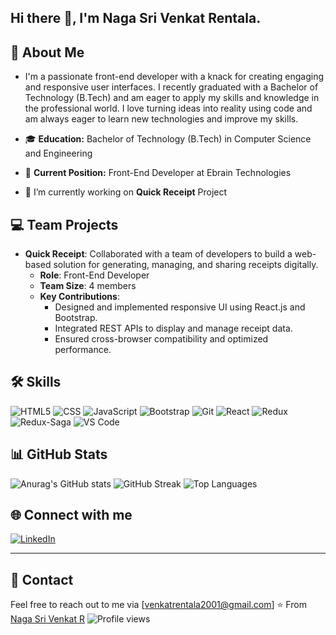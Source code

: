 ## Hi there 👋, I'm **Naga Sri Venkat Rentala**.


## 🚀 About Me

- I'm a passionate front-end developer with a knack for creating engaging and responsive user interfaces. I recently graduated with a Bachelor of Technology (B.Tech) and am eager to apply my skills and knowledge in the professional world. I love turning ideas into reality using code and am always eager to learn new technologies and improve my skills.

- 🎓 **Education:** Bachelor of Technology (B.Tech) in Computer Science and Engineering
- 💼 **Current Position:** Front-End Developer at Ebrain Technologies
- 🌱 I’m currently  working on **Quick Receipt** Project
## 💻 Team Projects
- **Quick Receipt**: Collaborated with a team of developers to build a web-based solution for generating, managing, and sharing receipts digitally.
  - **Role**: Front-End Developer
  - **Team Size**: 4 members
  - **Key Contributions**:
    - Designed and implemented responsive UI using React.js and Bootstrap.
    - Integrated REST APIs to display and manage receipt data.
    - Ensured cross-browser compatibility and optimized performance.
## 🛠 Skills

![HTML5](https://img.shields.io/badge/-HTML5-E34F26?logo=html5&logoColor=white) ![CSS](https://img.shields.io/badge/-CSS3-1572B6?logo=css3&logoColor=white) ![JavaScript](https://img.shields.io/badge/-JavaScript-F7DF1E?logo=javascript&logoColor=black) ![Bootstrap](https://img.shields.io/badge/-Bootstrap-7952B3?logo=bootstrap&logoColor=white)  ![Git](https://img.shields.io/badge/-Git-F05032?logo=git&logoColor=white)
![React](https://img.shields.io/badge/-React-61DAFB?logo=react&logoColor=black) ![Redux](https://img.shields.io/badge/Redux-764ABC?style=flat&logo=redux&logoColor=white) ![Redux-Saga](https://img.shields.io/badge/Redux--Saga-764ABC?style=flat&logo=redux-saga&logoColor=white) ![VS Code](https://img.shields.io/badge/-VS%20Code-007ACC?style=flat-square&logo=visual-studio-code&logoColor=white)
## 📊 GitHub Stats

![Anurag's GitHub stats](https://github-readme-stats.vercel.app/api?NagaSriVenkatR=anuraghazra&show_icons=true)
![GitHub Streak](https://streak-stats.demolab.com/?user=NagaSriVenkatR&theme=radical)
![Top Languages](https://github-readme-stats.vercel.app/api/top-langs/?username=NagaSriVenkatR&layout=compact&theme=radical)


## 🌐 Connect with me

[![LinkedIn](https://img.shields.io/badge/LinkedIn-blue?style=flat&logo=linkedin&labelColor=blue)](https://www.linkedin.com/in/nagasri-venkat-r-a50402217/)

---
## 📧 Contact

Feel free to reach out to me via [venkatrentala2001@gmail.com]
⭐️ From [Naga Sri Venkat R](https://github.com/NagaSriVenkatR)
![Profile views](https://komarev.com/ghpvc/?username=your-username&color=blue)

